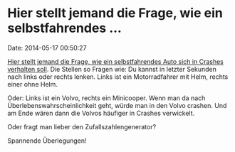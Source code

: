 Hier stellt jemand die Frage, wie ein selbstfahrendes \...
==========================================================

Date: 2014-05-17 00:50:27

[Hier stellt jemand die Frage, wie ein selbstfahrendes Auto sich in
Crashes verhalten
soll](http://www.wired.com/2014/05/the-robot-car-of-tomorrow-might-just-be-programmed-to-hit-you/).
Die Stellen so Fragen wie: Du kannst in letzter Sekunden nach links oder
rechts lenken. Links ist ein Motorradfahrer mit Helm, rechts einer ohne
Helm.

Oder: Links ist ein Volvo, rechts ein Minicooper. Wenn man da nach
Überlebenswahrscheinlichkeit geht, würde man in den Volvo crashen. Und
am Ende wären dann die Volvos häufiger in Crashes verwickelt.

Oder fragt man lieber den Zufallszahlengenerator?

Spannende Überlegungen!

